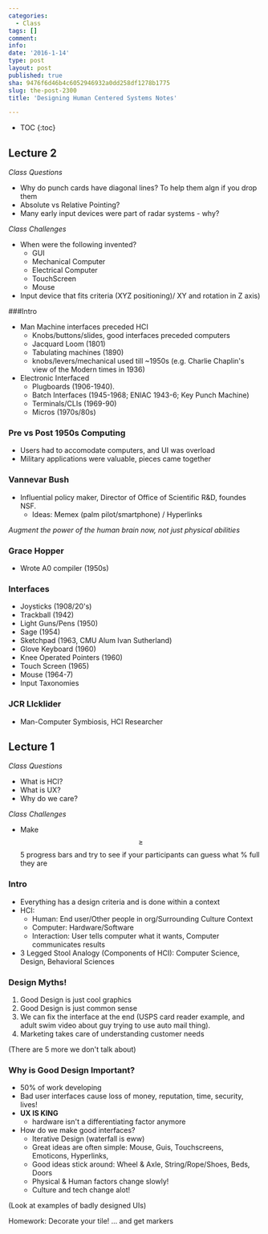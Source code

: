 ```yaml
---
categories:
  - Class
tags: []
comment: 
info: 
date: '2016-1-14'
type: post
layout: post
published: true
sha: 9476f6d46b4c6052946932a0dd258df1278b1775
slug: the-post-2300
title: 'Designing Human Centered Systems Notes'

---
```


* TOC
{:toc}

## Lecture 2

*Class Questions*
- Why do punch cards have diagonal lines? To help them algn if you drop them
- Absolute vs Relative Pointing?
- Many early input devices were part of radar systems - why?

*Class Challenges*

- When were the following invented?
	- GUI
	- Mechanical Computer
	- Electrical Computer
	- TouchScreen
	- Mouse
- Input device that fits criteria (XYZ positioning)/ XY and rotation in Z axis)

###Intro
- Man Machine interfaces preceded HCI
	- Knobs/buttons/slides, good interfaces preceded computers
	- Jacquard Loom (1801)
	- Tabulating machines (1890)
	- knobs/levers/mechanical used till ~1950s (e.g. Charlie Chaplin's view of the Modern times in 1936)
- Electronic Interfaced
	- Plugboards (1906-1940).
	- Batch Interfaces (1945-1968; ENIAC 1943-6; Key Punch Machine)
	- Terminals/CLIs (1969-90)
	- Micros (1970s/80s)

### Pre vs Post 1950s Computing
- Users had to accomodate computers, and UI was overload
- Military applications were valuable, pieces came together

### Vannevar Bush
- Influential policy maker, Director of Office of Scientific R&D, foundes NSF.
	- Ideas: Memex (palm pilot/smartphone) / Hyperlinks

*Augment the power of the human brain now, not just physical abilities*

### Grace Hopper
- Wrote A0 compiler (1950s)

### Interfaces
- Joysticks (1908/20's)
- Trackball (1942)
- Light Guns/Pens (1950)
- Sage (1954)
- Sketchpad (1963, CMU Alum Ivan Sutherland)
- Glove Keyboard (1960)
- Knee Operated Pointers (1960)
- Touch Screen (1965)
- Mouse (1964-7)
- Input Taxonomies

### JCR LIcklider
- Man-Computer Symbiosis, HCI Researcher


## Lecture 1

*Class Questions*

- What is HCI?
- What is UX?
- Why do we care?

*Class Challenges*

- Make $$\geq$$ 5 progress bars and try to see if your participants can guess what % full they are

### Intro

- Everything has a design criteria and is done within a context
- HCI:
    - Human: End user/Other people in org/Surrounding Culture Context
    - Computer: Hardware/Software
    - Interaction: User tells computer what it wants, Computer communicates results
- 3 Legged Stool Analogy (Components of HCI): Computer Science, Design, Behavioral Sciences

### Design Myths!

1. Good Design is just cool graphics
2. Good Design is just common sense
3. We can fix the interface at the end (USPS card reader example, and adult swim video about guy trying to use auto mail thing).
4. Marketing takes care of understanding customer needs

(There are 5 more we don't talk about)

### Why is Good Design Important?

- 50% of work developing
- Bad user interfaces cause loss of money, reputation, time, security, lives! 
- **UX IS KING**
    - hardware isn't a differentiating factor anymore
- How do we make good interfaces?
    - Iterative Design (waterfall is eww)
    - Great ideas are often simple: Mouse, Guis, Touchscreens, Emoticons, Hyperlinks,
    - Good ideas stick around: Wheel & Axle, String/Rope/Shoes, Beds, Doors
    - Physical & Human factors change slowly!
    - Culture and tech change alot!

(Look at examples of badly designed UIs)

Homework: Decorate your tile! ... and get markers 